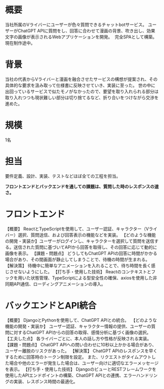 # 概要
当社所属のVライバーにユーザーが色々質問できるチャットbotサービス。 ユーザーがChatGPT APIに質問をし、回答に合わせて漫画の背景、吹き出し、効果文字の画像が表示されるWebアプリケーションを開発。 
完全SPAとして構築。現在制作途中。

# 背景
当社の代表からVライバーと漫画を融合させたサービスの構想が提案され、その具体的な要求を汲み取って仕様書に反映させていき、実装に至った。
世の中に出回っているサービスで似たモノがなかったので、要望を取り入れられる部分は取り入れつつも現状難しい部分は切り捨てるなど、折り合いをつけながら交渉を進めた。

# 規模
1名

# 担当
要件定義、設計、実装、テストなどほぼ全ての工程を担当。

**フロントエンドとバックエンドを通しての課題は、質問した時のレスポンスの速さ。**

# フロントエンド
【概要】 ReactとTypeScriptを使用して、ユーザー認証、キャラクター（Vライバー）選択、質問送信、および回答表示の機能などを実装。 【どのような機能の開発・実装か】ユーザーがログインし、キャラクターを選択して質問を送信する。送信された質問に基づいてAPIから回答を取得し、その回答に応じて動的に画像を表示。
【課題・問題点】 どうしてもChatGPT APIの回答に時間がかかる場合があり、その間画面が静止してしまうことで、待機の時間が生まれる。
【解決策】 待機中に簡単なアニメーションを入れることで、待ち時間を長く感じさせないようにした。
【打ち手・使用した技術】 Reactのコンテキストとフックを用いた状態管理、TypeScriptによる型安全性の確保、axiosを使用した非同期API通信、ローディングアニメーションの導入。

# バックエンドとAPI統合 
【概要】 DjangoとPythonを使用して、ChatGPT APIとの統合。 
【どのような機能の開発・実装か】 ユーザー認証、キャラクター情報の提供、ユーザーの質問に対するChatGPT APIからの回答の取得、感情分析に基づく画像の選択。
【工夫した点】 各ライバーごとに、本人の話し方や性格が反映される実装。
【課題・問題点】 ChatGPT APIへの問い合わせに10秒以上かかる場合があり、ユーザー離脱のリスクがあった。
【解決策】 ChatGPT APIのレスポンスを早くするために回答時のトークン制限を設定。 また、リクエストがタイムアウトした場合や他のエラーが発生した場合は、ユーザー向けに適切なエラーメッセージを表示。
【打ち手・使用した技術】 DjangoのビューとRESTフレームワークを使用したAPIエンドポイントの構築、ChatGPT APIとの連携、エラーハンドリングの実装、レスポンス時間の最適化。
